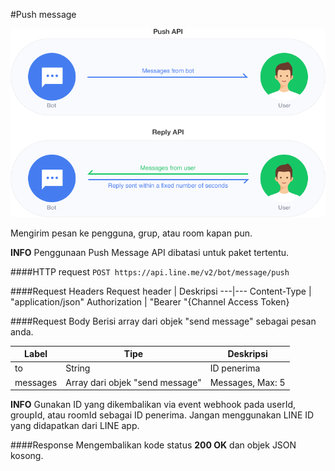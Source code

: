 #Push message

![pushrep](img/msgapi-figure4.png)

Mengirim pesan ke pengguna, grup, atau room kapan pun.

**INFO** Penggunaan Push Message API dibatasi untuk paket tertentu.

####HTTP request
`POST https://api.line.me/v2/bot/message/push`

####Request Headers
Request header | Deskripsi
---|---
Content-Type | "application/json"
Authorization | "Bearer "{Channel Access Token}

####Request Body
Berisi array dari objek "send message" sebagai pesan anda.

Label | Tipe | Deskripsi
---|---|---
to | String | ID penerima
messages | Array dari objek "send message" | Messages, Max: 5
**INFO** Gunakan ID yang dikembalikan via event webhook pada userId, groupId, atau roomId sebagai ID penerima. Jangan menggunakan LINE ID yang didapatkan dari LINE app.

####Response
Mengembalikan kode status **200 OK** dan objek JSON kosong.